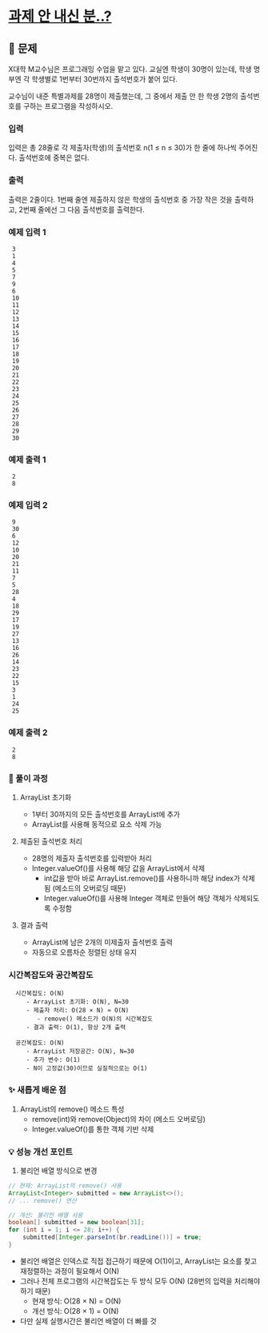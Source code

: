 # [과제 안 내신 분..?](https://www.acmicpc.net/problem/5597)

## 📌 문제
X대학 M교수님은 프로그래밍 수업을 맡고 있다. 교실엔 학생이 30명이 있는데, 학생 명부엔 각 학생별로 1번부터 30번까지 출석번호가 붙어 있다.

교수님이 내준 특별과제를 28명이 제출했는데, 그 중에서 제출 안 한 학생 2명의 출석번호를 구하는 프로그램을 작성하시오.

### 입력
입력은 총 28줄로 각 제출자(학생)의 출석번호 n(1 ≤ n ≤ 30)가 한 줄에 하나씩 주어진다. 출석번호에 중복은 없다.

### 출력
출력은 2줄이다. 1번째 줄엔 제출하지 않은 학생의 출석번호 중 가장 작은 것을 출력하고, 2번째 줄에선 그 다음 출석번호를 출력한다.

### 예제 입력 1

     3
     1
     4
     5
     7
     9
     6
     10
     11
     12
     13
     14
     15
     16
     17
     18
     19
     20
     21
     22
     23
     24
     25
     26
     27
     28
     29
     30

### 예제 출력 1

     2
     8


### 예제 입력 2

     9
     30
     6
     12
     10
     20
     21
     11
     7
     5
     28
     4
     18
     29
     17
     19
     27
     13
     16
     26
     14
     23
     22
     15
     3
     1
     24
     25

### 예제 출력 2

     2
     8



### 🧰 풀이 과정

1. ArrayList 초기화
   - 1부터 30까지의 모든 출석번호를 ArrayList에 추가
   - ArrayList를 사용해 동적으로 요소 삭제 가능


2. 제출된 출석번호 처리
   - 28명의 제출자 출석번호를 입력받아 처리
   - Integer.valueOf()를 사용해 해당 값을 ArrayList에서 삭제
     - int값을 받아 바로 ArrayList.remove()를 사용하니까 해당 index가 삭제됨 (메소드의 오버로딩 때문)
     - Integer.valueOf()를 사용해 Integer 객체로 만들어 해당 객체가 삭제되도록 수정함


3. 결과 출력
   - ArrayList에 남은 2개의 미제출자 출석번호 출력
   - 자동으로 오름차순 정렬된 상태 유지



### 시간복잡도와 공간복잡도

      
      시간복잡도: O(N)
         - ArrayList 초기화: O(N), N=30
         - 제출자 처리: O(28 × N) ≈ O(N)
            - remove() 메소드가 O(N)의 시간복잡도
         - 결과 출력: O(1), 항상 2개 출력
      
      공간복잡도: O(N)
         - ArrayList 저장공간: O(N), N=30
         - 추가 변수: O(1)
         - N이 고정값(30)이므로 실질적으로는 O(1)


### ✨ 새롭게 배운 점
1. ArrayList의 remove() 메소드 특성
   - remove(int)와 remove(Object)의 차이 (메소드 오버로딩)
   - Integer.valueOf()를 통한 객체 기반 삭제



### 💡 성능 개선 포인트
1. 불리언 배열 방식으로 변경

```java
// 현재: ArrayList의 remove() 사용
ArrayList<Integer> submitted = new ArrayList<>();
// ... remove() 연산

// 개선: 불리언 배열 사용
boolean[] submitted = new boolean[31];
for (int i = 1; i <= 28; i++) {
    submitted[Integer.parseInt(br.readLine())] = true;
}
```
- 불리언 배열은 인덱스로 직접 접근하기 때문에 O(1)이고, ArrayList는 요소를 찾고 재정렬하는 과정이 필요해서 O(N)
- 그러나 전체 프로그램의 시간복잡도는 두 방식 모두 O(N) (28번의 입력을 처리해야 하기 때문)
  - 현재 방식: O(28 × N) = O(N)
  - 개선 방식: O(28 × 1) = O(N)
- 다만 실제 실행시간은 불리언 배열이 더 빠를 것
